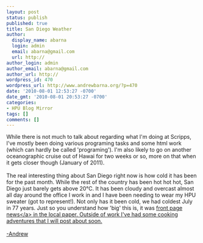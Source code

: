 ```yaml
---
layout: post
status: publish
published: true
title: San Diego Weather
author:
  display_name: abarna
  login: admin
  email: abarna@gmail.com
  url: http://
author_login: admin
author_email: abarna@gmail.com
author_url: http://
wordpress_id: 470
wordpress_url: http://www.andrewbarna.org/?p=470
date: '2010-08-01 12:53:27 -0700'
date_gmt: '2010-08-01 20:53:27 -0700'
categories:
- HPU Blog Mirror
tags: []
comments: []
---
```

<p>While there is not much to talk about regarding what I'm doing at Scripps, I've mostly been doing various programing tasks and some html work (which can hardly be called 'programing'). I'm also likely to go on another oceanographic cruise out of Hawai for two weeks or so, more on that when it gets closer though (January of 2011).<br &#47;><br &#47;>The real interesting thing about San Diego right now is how cold it has been for the past month. While the rest of the country has been hot hot hot, San Diego just barely gets above 20&deg;C. It has been cloudy and overcast almost all day around the office I work in and I have been needing to wear my HPU sweater (got to represent!). Not only has it been cold, we had coldest July in 77 years. Just so you understand how 'big' this is, it was <a href="http:&#47;&#47;www.signonsandiego.com&#47;news&#47;2010&#47;jul&#47;31&#47;grsq-san-diegos-coldest-july-99-years-about-end&#47;">front page news<&#47;a> in the local paper. Outside of work I've had some cooking adventures that I will post about soon.<br &#47;><br &#47;>-Andrew</p>
